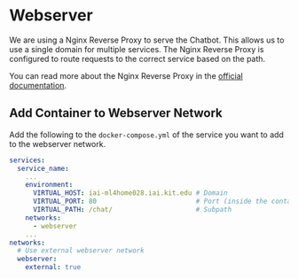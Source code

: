 # Webserver

We are using a Nginx Reverse Proxy to serve the Chatbot.
This allows us to use a single domain for multiple services.
The Nginx Reverse Proxy is configured to route requests to the correct service based on the path.

You can read more about the Nginx Reverse Proxy in the [official documentation](https://github.com/nginx-proxy/nginx-proxy).

## Add Container to Webserver Network

Add the following to the `docker-compose.yml` of the service you want to add to the webserver network.

```yaml
services:
  service_name:
    ...
    environment:
      VIRTUAL_HOST: iai-ml4home028.iai.kit.edu # Domain
      VIRTUAL_PORT: 80                         # Port (inside the container)
      VIRTUAL_PATH: /chat/                     # Subpath
    networks:
      - webserver
    ...
networks:
  # Use external webserver network
  webserver:
    external: true
```
